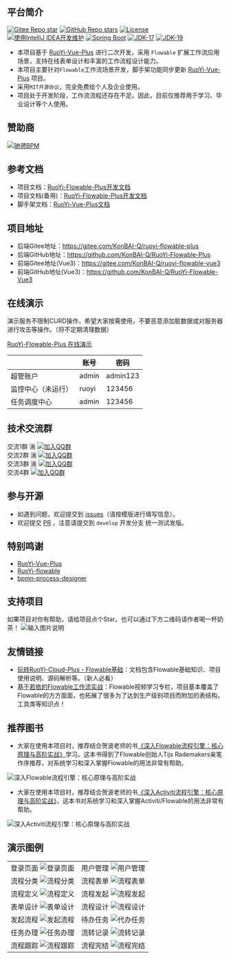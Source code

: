 ## 平台简介
[![Gitee Repo star](https://gitee.com/KonBAI-Q/ruoyi-flowable-plus/badge/star.svg?theme=dark)](https://gitee.com/KonBAI-Q/ruoyi-flowable-plus/stargazers)
[![GitHub Repo stars](https://img.shields.io/github/stars/KonBAI-Q/RuoYi-Flowable-Plus?style=social)](https://github.com/KonBAI-Q/RuoYi-Flowable-Plus/stargazers)
[![License](https://img.shields.io/badge/License-MIT-blue.svg)](https://gitee.com/KonBAI-Q/ruoyi-flowable-plus/blob/master/LICENSE)
[![使用IntelliJ IDEA开发维护](https://img.shields.io/badge/IntelliJ%20IDEA-提供支持-blue.svg)](https://www.jetbrains.com)
[![Spring Boot](https://img.shields.io/badge/Spring%20Boot-3.0-blue.svg)]()
[![JDK-17](https://img.shields.io/badge/JDK-17-green.svg)]()
[![JDK-19](https://img.shields.io/badge/JDK-19-green.svg)]()

- 本项目基于 [RuoYi-Vue-Plus](https://gitee.com/dromara/RuoYi-Vue-Plus) 进行二次开发，采用 `Flowable` 扩展工作流应用场景，支持在线表单设计和丰富的工作流程设计能力。
- 本项目主要针对`Flowable`工作流场景开发，脚手架功能同步更新 [RuoYi-Vue-Plus](https://gitee.com/dromara/RuoYi-Vue-Plus) 项目。
- 采用`MIT开源协议`，完全免费给个人及企业使用。
- 项目处于开发阶段，工作流流程还存在不足。因此，目前仅推荐用于学习、毕业设计等个人使用。

## 赞助商
[![驰骋BPM](https://gitee.com/KonBAI-Q/ruoyi-flowable-plus-vuepress/raw/master/imgs/chicheng-logo.png)](http://ccflow.org/?frm=KonBAI)

## 参考文档
- 项目文档：[RuoYi-Flowable-Plus开发文档](http://rfp-doc.konbai.work)
- 项目文档(备用)：[RuoYi-Flowable-Plus开发文档](http://159.75.158.189:81/)
- 脚手架文档：[RuoYi-Vue-Plus文档](https://gitee.com/dromara/RuoYi-Vue-Plus/wikis/pages)

## 项目地址
- 后端Gitee地址：<https://gitee.com/KonBAI-Q/ruoyi-flowable-plus>
- 后端GitHub地址：<https://github.com/KonBAI-Q/RuoYi-Flowable-Plus>
- 前端Gitee地址(Vue3)：<https://gitee.com/KonBAI-Q/ruoyi-flowable-vue3>
- 前端GitHub地址(Vue3)：<https://github.com/KonBAI-Q/RuoYi-Flowable-Vue3>

## 在线演示
演示服务不限制CURD操作，希望大家按需使用，不要恶意添加脏数据或对服务器进行攻击等操作。（将不定期清理数据）

[RuoYi-Flowable-Plus 在线演示](http://159.75.158.189/)

|                 | 账号  | 密码      |
|---------------- | ----- | -------- |
| 超管账户         | admin | admin123 |
| 监控中心（未运行） | ruoyi | 123456   |
| 任务调度中心      | admin | 123456   |

## 技术交流群

交流1群 🈵️ [![加入QQ群](https://img.shields.io/badge/QQ群-1007207992-blue.svg?style=flat)](https://jq.qq.com/?_wv=1027\&k=PYDZa1tA) </br>
交流2群 🈵️ [![加入QQ群](https://img.shields.io/badge/QQ群-725502135-blue.svg?style=flat)](https://jq.qq.com/?_wv=1027&k=J4zeZaKo) </br>
交流3群 🈵️ [![加入QQ群](https://img.shields.io/badge/QQ群-860980043-blue.svg?style=flat)](http://qm.qq.com/cgi-bin/qm/qr?_wv=1027&k=NfqIsFMASOvIC6yHYwY6bnaSfdgcD1La&authKey=SeFDA4oFkb%2FkdvnI%2FJ3aJTJZkyzDaz8v8gybpzUATAilnKSCmyKhCE6R2jkXc5e2&noverify=0&group_code=860980043) </br>
交流4群 [![加入QQ群](https://img.shields.io/badge/QQ群-683510042-blue.svg?style=flat)](http://qm.qq.com/cgi-bin/qm/qr?_wv=1027&k=RBXhJKfZT0GSjEPa0CcViGmP_mnVE82j&authKey=J9shEDSoCujDRJO9wcpqzsbvCQskcEvo0idGd54I0uk735K90HhA0v5ywEkUdxK3&noverify=0&group_code=683510042) </br>

## 参与开源
- 如遇到问题，欢迎提交到 [issues](https://gitee.com/KonBAI-Q/ruoyi-flowable-plus/issues)（请按模版进行填写信息）。
- 欢迎提交 [PR](https://gitee.com/KonBAI-Q/ruoyi-flowable-plus/pulls) ，注意请提交到 `develop` 开发分支 统一测试发版。

## 特别鸣谢
- [RuoYi-Vue-Plus](https://gitee.com/dromara/RuoYi-Vue-Plus)
- [RuoYi-flowable](https://gitee.com/tony2y/RuoYi-flowable)
- [bpmn-process-designer](https://gitee.com/MiyueSC/bpmn-process-designer)

## 支持项目
如果项目对你有帮助，请给项目点个Star。也可以通过下方二维码请作者喝一杯奶茶！
![输入图片说明](http://qiniu-flowable.konbai.work/Collection-Code.jpg)

## 友情链接
- [玩转RuoYi-Cloud-Plus - Flowable基础](https://blog.csdn.net/zhaozhiqiang1981/article/details/129240406)：文档包含Flowable基础知识、项目使用说明、源码解析等。（新人必看）
- [基于若依的Flowable工作流实战](https://space.bilibili.com/400188320/channel/collectiondetail?sid=1002899)：Flowable视频学习专栏，项目基本覆盖了Flowable的方方面面，也拓展了很多为了达到生产级别项目而附加的表结构，工具类等知识点！

## 推荐图书
- 大家在使用本项目时，推荐结合贺波老师的书[《深入Flowable流程引擎：核心原理与高阶实战》](https://item.jd.com/14804836.html)学习。这本书得到了Flowable创始人Tijs Rademakers亲笔作序推荐，对系统学习和深入掌握Flowable的用法非常有帮助。

![深入Flowable流程引擎：核心原理与高阶实战](https://foruda.gitee.com/images/1727508315476163030/4e083d99_5096840.jpeg)

- 大家在使用本项目时，推荐结合贺波老师的书[《深入Activiti流程引擎：核心原理与高阶实战》](https://item.m.jd.com/product/13928958.html?gx=RnAomTM2bmCImZxDqYAkVCoIHuIYVqc)，这本书对系统学习和深入掌握Activiti/Flowable的用法非常有帮助。

![深入Activiti流程引擎：核心原理与高阶实战](https://foruda.gitee.com/images/1727508299212519153/0791b5ac_5096840.jpeg)

## 演示图例
<table style="width:100%; text-align:center">
<tbody>
<tr>
  <td>
    <span>登录页面</span>
    <img src="https://images.gitee.com/uploads/images/2022/0424/164043_74b57010_5096840.png" alt="登录页面"/>
  </td>
  <td>
    <span>用户管理</span>
    <img src="https://images.gitee.com/uploads/images/2022/0424/164236_2de3b8da_5096840.png" alt="用户管理"/>
  </td>
</tr>
<tr>
  <td>
    <span>流程分类</span>
    <img src="https://images.gitee.com/uploads/images/2022/0424/164839_ca79b066_5096840.png" alt="流程分类"/>
  </td>
  <td>
    <span>流程表单</span>
    <img src="https://images.gitee.com/uploads/images/2022/0424/165118_688209fd_5096840.png" alt="流程表单"/>
  </td>
</tr>
<tr>
  <td>
    <span>流程定义</span>
    <img src="https://images.gitee.com/uploads/images/2022/0424/165916_825a85c8_5096840.png" alt="流程定义"/>
  </td>
  <td>
    <span>流程发起</span>
    <img src="https://images.gitee.com/uploads/images/2022/0424/171409_ffb0faf3_5096840.png" alt="流程发起"/>
  </td>
</tr>
<tr>
  <td>
    <span>表单设计</span>
    <img src="https://images.gitee.com/uploads/images/2022/0424/172933_7222c0f2_5096840.png" alt="表单设计"/>
  </td>
  <td>
    <span>流程设计</span>
    <img src="https://images.gitee.com/uploads/images/2022/0424/165827_44fa412b_5096840.png" alt="流程设计"/>
  </td>
</tr>
<tr>
  <td>
    <span>发起流程</span>
    <img src="https://images.gitee.com/uploads/images/2022/0424/171651_4639254b_5096840.png" alt="发起流程"/>
  </td>
  <td>
    <span>待办任务</span>
    <img src="https://images.gitee.com/uploads/images/2022/0424/171916_7ba22063_5096840.png" alt="代办任务"/>
  </td>
</tr>
<tr>
  <td>
    <span>任务办理</span>
    <img src="https://images.gitee.com/uploads/images/2022/0424/172204_04753399_5096840.png" alt="任务办理"/>
  </td>
  <td>
    <span>流转记录</span>
    <img src="https://images.gitee.com/uploads/images/2022/0424/172350_179e8341_5096840.png" alt="流转记录"/>
  </td>
</tr>
<tr>
  <td>
    <span>流程跟踪</span>
    <img src="https://images.gitee.com/uploads/images/2022/0424/172547_fe7414d4_5096840.png" alt="流程跟踪"/>
  </td>
  <td>
    <span>流程完结</span>
    <img src="https://images.gitee.com/uploads/images/2022/0424/173159_8cc57e74_5096840.png" alt="流程完结"/>
  </td>
</tr>
</tbody>
</table>
